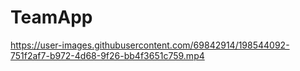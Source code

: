 
# TeamApp
https://user-images.githubusercontent.com/69842914/198544092-751f2af7-b972-4d68-9f26-bb4f3651c759.mp4


